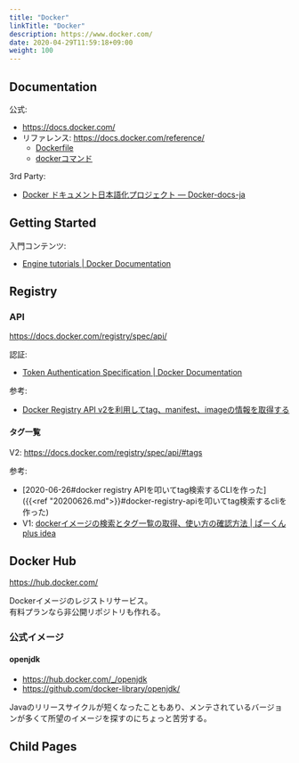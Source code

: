 ```yaml
---
title: "Docker"
linkTitle: "Docker"
description: https://www.docker.com/
date: 2020-04-29T11:59:18+09:00
weight: 100
---
```


## Documentation

公式:

- https://docs.docker.com/
- リファレンス: https://docs.docker.com/reference/
  - [Dockerfile](https://docs.docker.com/engine/reference/builder/)
  - [dockerコマンド](https://docs.docker.com/engine/reference/commandline/docker/)

3rd Party:

- [Docker ドキュメント日本語化プロジェクト — Docker-docs-ja](http://docs.docker.jp/)

## Getting Started

入門コンテンツ:

- [Engine tutorials | Docker Documentation](https://docs.docker.com/engine/tutorials/)

## Registry
### API

https://docs.docker.com/registry/spec/api/

認証:

- [Token Authentication Specification | Docker Documentation](https://docs.docker.com/registry/spec/auth/token/)

参考:

- [Docker Registry API v2を利用してtag、manifest、imageの情報を取得する](https://himenon.github.io/docker/registry-api/)

#### タグ一覧

V2: https://docs.docker.com/registry/spec/api/#tags

参考:

- [2020-06-26#docker registry APIを叩いてtag検索するCLIを作った]({{<ref "20200626.md">}}#docker-registry-apiを叩いてtag検索するcliを作った)
- V1: [dockerイメージの検索とタグ一覧の取得、使い方の確認方法 | ぱーくん plus idea](https://web.plus-idea.net/2019/07/docker-image-search-tag/)

## Docker Hub

https://hub.docker.com/

Dockerイメージのレジストリサービス。  
有料プランなら非公開リポジトリも作れる。

### 公式イメージ
#### openjdk

- https://hub.docker.com/_/openjdk
- https://github.com/docker-library/openjdk/

Javaのリリースサイクルが短くなったこともあり、メンテされているバージョンが多くて所望のイメージを探すのにちょっと苦労する。

## Child Pages

